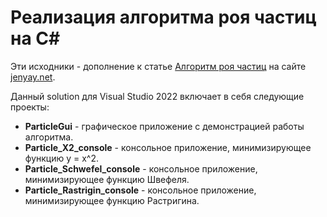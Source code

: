 # Реализация алгоритма роя частиц на C#

Эти исходники - дополнение к статье [Алгоритм роя частиц](https://jenyay.net/Programming/ParticleSwarm) на сайте [jenyay.net](https://jenyay.net).

Данный solution для Visual Studio 2022 включает в себя следующие проекты:

- **ParticleGui** - графическое приложение с демонстрацией работы алгоритма.
- **Particle_X2_console** - консольное приложение, минимизирующее функцию y = x^2.
- **Particle_Schwefel_console** - консольное приложение, минимизирующее функцию Швефеля.
- **Particle_Rastrigin_console** - консольное приложение, минимизирующее функцию Растригина.
